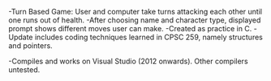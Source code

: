 -Turn Based Game: User and computer take turns attacking each other until one runs out of health.
-After choosing name and character type, displayed prompt shows different moves user can make.
-Created as practice in C.
-Update includes coding techniques learned in CPSC 259, namely structures and pointers.

-Compiles and works on Visual Studio (2012 onwards). Other compilers untested.
